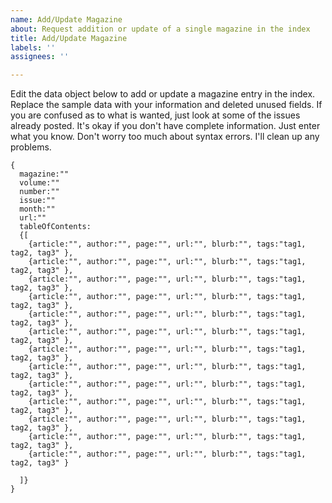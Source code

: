 ```yaml
---
name: Add/Update Magazine
about: Request addition or update of a single magazine in the index
title: Add/Update Magazine
labels: ''
assignees: ''

---
```

Edit the data object below to add or update a magazine entry in the index.  Replace the sample data with your information and deleted unused fields.  If you are confused as to what is wanted, just look at some of the issues already posted.  It's okay if you don't have complete information.  Just enter what you know.  Don't worry too much about syntax errors.  I'll clean up any problems.
```
{
  magazine:""
  volume:""
  number:""
  issue:""
  month:""
  url:""
  tableOfContents:
  {[
    {article:"", author:"", page:"", url:"", blurb:"", tags:"tag1, tag2, tag3" },
    {article:"", author:"", page:"", url:"", blurb:"", tags:"tag1, tag2, tag3" },
    {article:"", author:"", page:"", url:"", blurb:"", tags:"tag1, tag2, tag3" },
    {article:"", author:"", page:"", url:"", blurb:"", tags:"tag1, tag2, tag3" },
    {article:"", author:"", page:"", url:"", blurb:"", tags:"tag1, tag2, tag3" },
    {article:"", author:"", page:"", url:"", blurb:"", tags:"tag1, tag2, tag3" },
    {article:"", author:"", page:"", url:"", blurb:"", tags:"tag1, tag2, tag3" },
    {article:"", author:"", page:"", url:"", blurb:"", tags:"tag1, tag2, tag3" },
    {article:"", author:"", page:"", url:"", blurb:"", tags:"tag1, tag2, tag3" },
    {article:"", author:"", page:"", url:"", blurb:"", tags:"tag1, tag2, tag3" },
    {article:"", author:"", page:"", url:"", blurb:"", tags:"tag1, tag2, tag3" },
    {article:"", author:"", page:"", url:"", blurb:"", tags:"tag1, tag2, tag3" },
    {article:"", author:"", page:"", url:"", blurb:"", tags:"tag1, tag2, tag3" }
    
  ]}
}
```
